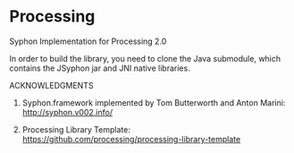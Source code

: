 Processing
==========

Syphon Implementation for Processing 2.0

In order to build the library, you need to clone the Java submodule, which contains the JSyphon jar and JNI native libraries.

ACKNOWLEDGMENTS

1) Syphon.framework implemented by Tom Butterworth and Anton Marini:
http://syphon.v002.info/

2) Processing Library Template:
https://github.com/processing/processing-library-template
